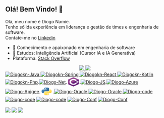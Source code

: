 ## Olá! Bem Vindo!  👋

Olá, meu nome é Diogo Namie. <br>
Tenho sólida experiência em liderança e gestão de times e engenharia de software. <br>
Contate-me no <a href="https://www.linkedin.com/in/diogo-namie-650b2219/">Linkedin</a> <br>
- 🌱 Conhecimento e apaixonado em engenharia de software
- 🔭 Estudos: Inteligência Artificial (Cursor IA e IA Generativa)
-  Plataforma: <a href="https://stackoverflow.com/users/17154597/diogo-namie/">Stack Overflow</a>

<div align="center">
  <a href="https://github.com/diogokn">
  <img height="140em" src="https://github-readme-stats.vercel.app/api?username=diogokn&show_icons=true&theme=dark&include_all_commits=true&count_private=true"/>
  <img height="140em" src="https://github-readme-stats.vercel.app/api/top-langs/?username=diogokn&layout=compact&langs_count=7&theme=dark"/>
</div>
<div align="center">
<!--
[![iuricode](https://github-readme-stats.vercel.app/api?username=diogokn&theme=default)](https://github.com/diogokn/)
-->
</div>
<div style="display: inline_block">
  <img align="center" alt="Diogokn-Java" height="30" width="40" src="https://cdn.jsdelivr.net/gh/devicons/devicon@latest/icons/java/java-original.svg">
  <img align="center" alt="Diogokn-Spring" height="30" width="40" src="https://cdn.jsdelivr.net/gh/devicons/devicon@latest/icons/spring/spring-original-wordmark.svg">
  <img align="center" alt="Diogokn-React" height="30" width="40" src="https://cdn.jsdelivr.net/gh/devicons/devicon@latest/icons/react/react-original-wordmark.svg">
  <img align="center" alt="Diogokn-Kotlin" height="30" width="40" src="https://cdn.jsdelivr.net/gh/devicons/devicon@latest/icons/kotlin/kotlin-original.svg">
  <img align="center" alt="Diogokn-Php" height="30" width="40" src="https://cdn.jsdelivr.net/gh/devicons/devicon@latest/icons/php/php-original.svg">
  <img align="center" alt="Diogo-Net" height="30" width="40" src="https://cdn.jsdelivr.net/gh/devicons/devicon/icons/dotnetcore/dotnetcore-original.svg">
  <img align="center" alt="Diogo-Csharp" height="30" width="40" src="https://raw.githubusercontent.com/devicons/devicon/master/icons/csharp/csharp-original.svg">
  <img align="center" alt="Diogo-JS" height="30" width="40" src="https://cdn.jsdelivr.net/gh/devicons/devicon@latest/icons/javascript/javascript-original.svg">
  <img align="center" alt="Diogo-Azure" height="30" width="40" src="https://cdn.jsdelivr.net/gh/devicons/devicon/icons/azure/azure-original.svg">
  <img align="center" alt="Diogo-Apigee" height="100" width="100" src="https://www.logo.wine/a/logo/Apigee/Apigee-Logo.wine.svg">
  <img align="center" alt="Diogo-Python" height="30" width="40" src="https://raw.githubusercontent.com/devicons/devicon/master/icons/python/python-original.svg">
  <img align="center" alt="Diogo-Oracle" height="90" width="90" src="https://cdn.jsdelivr.net/gh/devicons/devicon/icons/oracle/oracle-original.svg">
  <img align="center" alt="Diogo-Oracle" height="30" width="40" src="https://cdn.jsdelivr.net/gh/devicons/devicon/icons/mongodb/mongodb-original.svg">
  <img align="center" alt="Diogo-code" height="30" width="40" src="https://cdn.jsdelivr.net/gh/devicons/devicon/icons/vscode/vscode-original.svg">
  <img align="center" alt="Diogo-code" height="30" width="40" src="https://cdn.jsdelivr.net/gh/devicons/devicon/icons/bootstrap/bootstrap-plain.svg">
  <img align="center" alt="Diogo-code" height="60" width="50" src="https://cdn.jsdelivr.net/gh/devicons/devicon/icons/docker/docker-original-wordmark.svg">
  <img align="center" alt="Diogo-Conf" height="30" width="40" src="https://cdn.jsdelivr.net/gh/devicons/devicon/icons/git/git-original.svg">
  <img align="center" alt="Diogo-Conf" height="30" width="40" src="https://cdn.jsdelivr.net/gh/devicons/devicon/icons/confluence/confluence-original.svg">
</div>  
<br>
<div> 
  <a href="https://instagram.com/diogonamie" target="_blank"><img src="https://img.shields.io/badge/-Instagram-%23E4405F?style=for-the-badge&logo=instagram&logoColor=white" target="_blank"></a>
  <a href = "mailto:diogokn@gmail.com"><img src="https://img.shields.io/badge/-Gmail-%23333?style=for-the-badge&logo=gmail&logoColor=white" target="_blank"></a>
  <a href="https://www.linkedin.com/in/diogo-namie-650b2219/" target="_blank"><img src="https://img.shields.io/badge/-LinkedIn-%230077B5?style=for-the-badge&logo=linkedin&logoColor=white" target="_blank"></a> 

 
</div>
